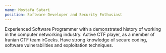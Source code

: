 ```yaml
---
name: Mostafa Satari
position: Software Developer and Security Enthusiast
---
```

Experienced Software Programmer with a demonstrated history of working in the computer networking industry. Active CTF player, as a member of Iranian CTF team irGeeks. Have strong knowledge of secure coding, software vulnerabilities and exploitation techniques.
